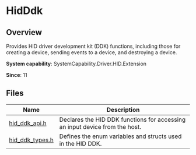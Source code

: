 # HidDdk

## Overview

Provides HID driver development kit (DDK) functions, including those for creating a device, sending events to a device, and destroying a device.

**System capability**: SystemCapability.Driver.HID.Extension

**Since**: 11
## Files

| Name| Description|
| -- | -- |
| [hid_ddk_api.h](capi-hid-ddk-api-h.md) | Declares the HID DDK functions for accessing an input device from the host.|
| [hid_ddk_types.h](capi-hid-ddk-types-h.md) | Defines the enum variables and structs used in the HID DDK.|
